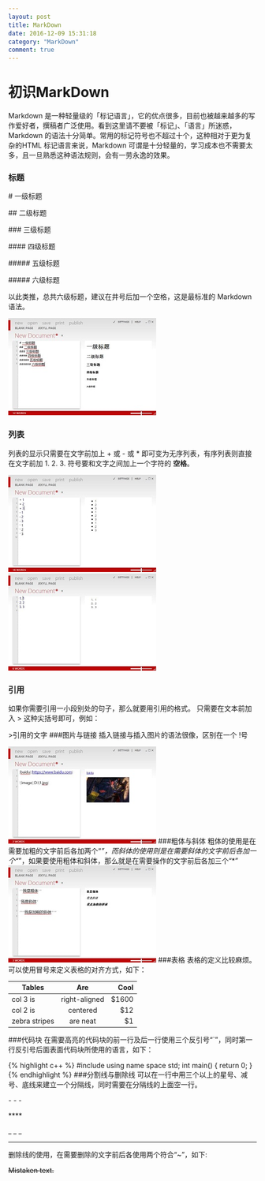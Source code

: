 ```yaml
---
layout: post
title: MarkDown
date: 2016-12-09 15:31:18
category: "MarkDown"
comment: true
---
```


# 初识MarkDown
Markdown 是一种轻量级的「标记语言」，它的优点很多，目前也被越来越多的写作爱好者，撰稿者广泛使用。看到这里请不要被「标记」、「语言」所迷惑，Markdown 的语法十分简单。常用的标记符号也不超过十个，这种相对于更为复杂的HTML 标记语言来说，Markdown 可谓是十分轻量的，学习成本也不需要太多，且一旦熟悉这种语法规则，会有一劳永逸的效果。

### 标题

\#     一级标题

\##   二级标题

\###   三级标题

\####   四级标题

\#####   五级标题

\#####   六级标题

以此类推，总共六级标题，建议在井号后加一个空格，这是最标准的 Markdown 语法。

![title](/images/posts/markdown/title.jpg)
### 列表
列表的显示只需要在文字前加上 + 或 - 或 * 即可变为无序列表，有序列表则直接在文字前加 1. 2. 3. 符号要和文字之间加上一个字符的 **空格**。

![list inoder](/images/posts/markdown/list1.jpg)  
![list order](/images/posts/markdown/list2.jpg)
### 引用
如果你需要引用一小段别处的句子，那么就要用引用的格式。
只需要在文本前加入 > 这种尖括号即可，例如：

\>引用的文字
###图片与链接
插入链接与插入图片的语法很像，区别在一个 !号

![link](/images/posts/markdown/link.jpg)
###粗体与斜体
粗体的使用是在需要加粗的文字前后各加两个“*”，而斜体的使用则是在需要斜体的文字前后各加一个“*”，如果要使用粗体和斜体，那么就是在需要操作的文字前后各加三个“*”
![bold](/images/posts/markdown/bold.jpg)
###表格
表格的定义比较麻烦。
可以使用冒号来定义表格的对齐方式，如下：

| Tables| Are| Cool  |
| ---- |:----:| ----:|
| col 3 is      | right-aligned | $1600 |
| col 2 is      | centered      |   $12 |
| zebra stripes | are neat      |    $1 |

###代码块
在需要高亮的代码块的前一行及后一行使用三个反引号“`”，同时第一行反引号后面表面代码块所使用的语言，如下：

{% highlight c++ %}
#include <iostream>
using name space std;
int main()
{
	return 0;
}
{% endhighlight %}
###分割线与删除线
可以在一行中用三个以上的星号、减号、底线来建立一个分隔线，同时需要在分隔线的上面空一行。

\- - -

\****

\_ _ _
 
*****
删除线的使用，在需要删除的文字前后各使用两个符合“~”，如下:

~~Mistaken text.~~ 